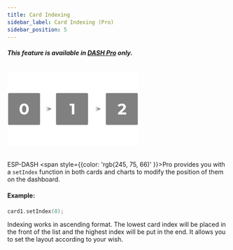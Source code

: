 ```yaml
---
title: Card Indexing
sidebar_label: Card Indexing (Pro)
sidebar_position: 5
---
```


<div className="pro-label">
    <i>
        <h4 style={{ fontWeight: '500', marginBottom: 5 }}>
            This feature is available in <a target="_blank" style={{ color: "red" }} href="https://espdash.pro">DASH Pro</a> only.
        </h4>
    </i>
</div>

<br/>


<img src="/img/index.png" width="300px" alt="Energy Card Preview" />
<br/>
<br/>

ESP-DASH <span style={{color: 'rgb(245, 75, 66)' }}>Pro</span> provides you with a `setIndex` function in both cards and charts to modify the position of them on the dashboard. 


#### Example:

```cpp
card1.setIndex(0);
```


Indexing works in ascending format. The lowest card index will be placed in the front of the list and the highest index will be put in the end. It allows you to set the layout according to your wish.
